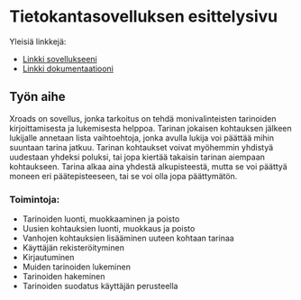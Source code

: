 # Tietokantasovelluksen esittelysivu

Yleisiä linkkejä:

* [Linkki sovellukseeni](http://ritakosk.users.cs.helsinki.fi/xroads/)
* [Linkki dokumentaatiooni](https://github.com/juuha/Tsoha-Bootstrap/blob/master/doc/dokumentaatio.pdf)

## Työn aihe

Xroads on sovellus, jonka tarkoitus on tehdä monivalinteisten tarinoiden kirjoittamisesta ja lukemisesta helppoa. Tarinan jokaisen kohtauksen jälkeen lukijalle annetaan lista vaihtoehtoja, jonka avulla lukija voi päättää mihin suuntaan tarina jatkuu. Tarinan kohtaukset voivat myöhemmin yhdistyä uudestaan yhdeksi poluksi, tai jopa kiertää takaisin tarinan aiempaan kohtaukseen. Tarina alkaa aina yhdestä alkupisteestä, mutta se voi päättyä moneen eri päätepisteeseen, tai se voi olla jopa päättymätön.

### Toimintoja:

* Tarinoiden luonti, muokkaaminen ja poisto
* Uusien kohtauksien luonti, muokkaus ja poisto
* Vanhojen kohtauksien lisääminen uuteen kohtaan tarinaa
* Käyttäjän rekisteröityminen
* Kirjautuminen
* Muiden tarinoiden lukeminen
* Tarinoiden hakeminen
* Tarinoiden suodatus käyttäjän perusteella
